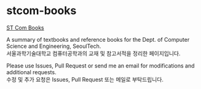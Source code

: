 # stcom-books

[ST Com Books](https://stcombook.hirame59.com/)

A summary of textbooks and reference books for the Dept. of Computer Science and Engineering, SeoulTech.  
서울과학기술대학교 컴퓨터공학과의 교재 및 참고서적을 정리한 페이지입니다.

Please use Issues, Pull Request or send me an email for modifications and additional requests.  
수정 및 추가 요청은 Issues, Pull Request 또는 메일로 부탁드립니다.
